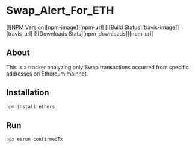 # Swap_Alert_For_ETH

[![NPM Version][npm-image]][npm-url]
[![Build Status][travis-image]][travis-url]
[![Downloads Stats][npm-downloads]][npm-url]

## About

This is a tracker analyzing only Swap transactions occurred from specific addresses on Ethereum mainnet.

## Installation

```sh
npm install ethers
```

## Run

```sh
npx esrun confirmedTx
```
